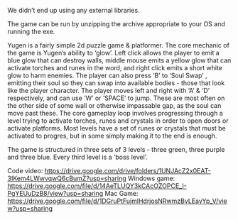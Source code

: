 We didn’t end up using any external libraries. 

The game can be run by unzipping the archive appropriate to your OS and running the exe.  

Yugen is a fairly simple 2d puzzle game & platformer. The core mechanic of the game is Yugen’s ability to ‘glow’. Left click allows the player to emit a blue glow that can destroy walls, middle mouse emits a yellow glow that can activate torches and runes in the word, and right click emits a short white glow to harm enemies. The player can also press ‘B’ to ‘Soul Swap’ , emitting their soul so they can swap into available bodies - those that look like the player character. The player moves left and right with ‘A’ & ‘D’ respectively, and can use ‘W’ or ‘SPACE’ to jump. These are most often on the other side of some wall or otherwise impassable gap, as the soul can move past these. The core gameplay loop involves progressing through a level trying to activate torches, runes and crystals in order to open doors or activate platforms. Most levels have a set of runes or crystals that must be activated to progres, but in some simply making it to the end is enough.  

The game is structured in three sets of 3 levels - three green, three purple and three blue. Every third level is a ‘boss level’.

Code video: https://drive.google.com/drive/folders/1UNJAcZ2x0EAT-3IKem4LWwvqwQ6cBumZ?usp=sharing
Windows game: https://drive.google.com/file/d/14AeTLUQY3kCAcOZOPCE_I-PgYEUuDzB8/view?usp=sharing
Mac Game: https://drive.google.com/file/d/1DGruPtFujmlHdrjosNRwmzBvLEayYp_V/view?usp=sharing
